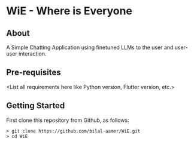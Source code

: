 # WiE - Where is Everyone

## About
A Simple Chatting Application using finetuned LLMs to the user and user-user interaction.

## Pre-requisites

<List all requirements here like Python version, Flutter version, etc.>

## Getting Started

First clone this repository from Github, as follows:

    > git clone https://github.com/bilal-aamer/WiE.git
    > cd WiE


